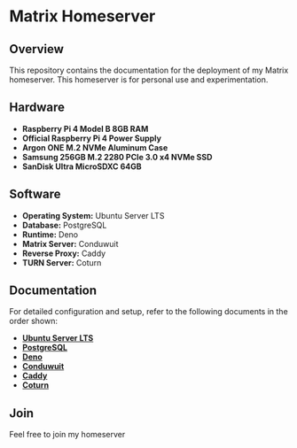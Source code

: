 # Matrix Homeserver

## Overview
This repository contains the documentation for the deployment of my Matrix homeserver.
This homeserver is for personal use and experimentation.

## Hardware

- **Raspberry Pi 4 Model B 8GB RAM**
- **Official Raspberry Pi 4 Power Supply**
- **Argon ONE M.2 NVMe Aluminum Case**
- **Samsung 256GB M.2 2280 PCIe 3.0 x4 NVMe SSD**
- **SanDisk Ultra MicroSDXC 64GB**

## Software

- **Operating System:** Ubuntu Server LTS
- **Database:** PostgreSQL
- **Runtime:** Deno
- **Matrix Server:** Conduwuit
- **Reverse Proxy:** Caddy
- **TURN Server:** Coturn

## Documentation

For detailed configuration and setup, refer to the following documents in the order shown:

- **[Ubuntu Server LTS](UBUNTU.md)**
- **[PostgreSQL](POSTGRESQL.md)**
- **[Deno](DENO.md)**
- **[Conduwuit](CONDUWUIT.md)**
- **[Caddy](CADDY.md)**
- **[Coturn](COTURN.md)**

## Join

Feel free to join my homeserver
